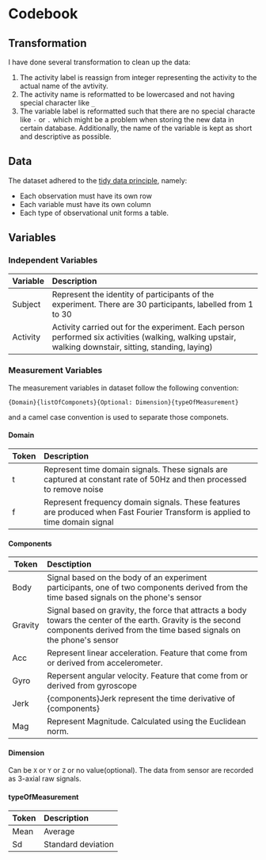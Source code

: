 # Codebook



## Transformation
I have done several transformation to clean up the data:

1. The activity label is reassign from integer representing the activity to the actual name of the avtivity.
2. The activity name is reformatted to be lowercased and not having special character like `_`
3. The variable label is reformatted such that there are no special characte like `-` or `.` which might be a problem when storing the new data in certain database. Additionally, the name of the variable is kept as short and descriptive as possible.


## Data
The dataset adhered to the [tidy data principle](https://vita.had.co.nz/papers/tidy-data.pdf), namely:

* Each observation must have its own row
* Each variable must have its own column
* Each type of observational unit forms a table.


## Variables

### Independent Variables 
| Variable        | Description                 |
| ------ |:----------------------|
| Subject    | Represent the identity of participants of the experiment. There are 30 participants, labelled from 1 to 30 |
| Activity   | Activity carried out for the experiment. Each person performed six activities (walking, walking upstair, walking downstair, sitting, standing, laying) |
  
### Measurement Variables
The measurement variables in dataset follow the following convention:
```
{Domain}{listOfComponets}{Optional: Dimension}{typeOfMeasurement}
```
and a camel case convention is used to separate those componets.

#### Domain
| Token        | Description                 |
| ------ |:----------------------|
| t    | Represent time domain signals. These signals are captured at constant rate of 50Hz and then processed to remove noise |
| f    | Represent frequency domain signals. These features are produced when Fast Fourier Transform is applied to time domain signal |

#### Components
| Token  | Desctiption          |
| ------ | :------------------- |
| Body    | Signal based on the body of an experiment participants, one of two components derived from the time based signals on the phone's sensor |
| Gravity | Signal based on gravity, the force that attracts a body towars the center of the earth. Gravity is the second components derived from the time based signals on the phone's sensor |
| Acc     | Represent linear acceleration. Feature that come from or derived from accelerometer. |
| Gyro    | Repersent angular velocity. Feature that come from or derived from gyroscope |
| Jerk    | {components}Jerk represent the time derivative of {components} |
| Mag     | Represent Magnitude. Calculated using the Euclidean norm. |

#### Dimension
Can be `X` or `Y` or `Z` or no value(optional). The data from sensor are recorded as 3-axial raw signals.

#### typeOfMeasurement
| Token        | Description                 |
| ------ |:----------------------|
| Mean    | Average |
| Sd    | Standard deviation |
